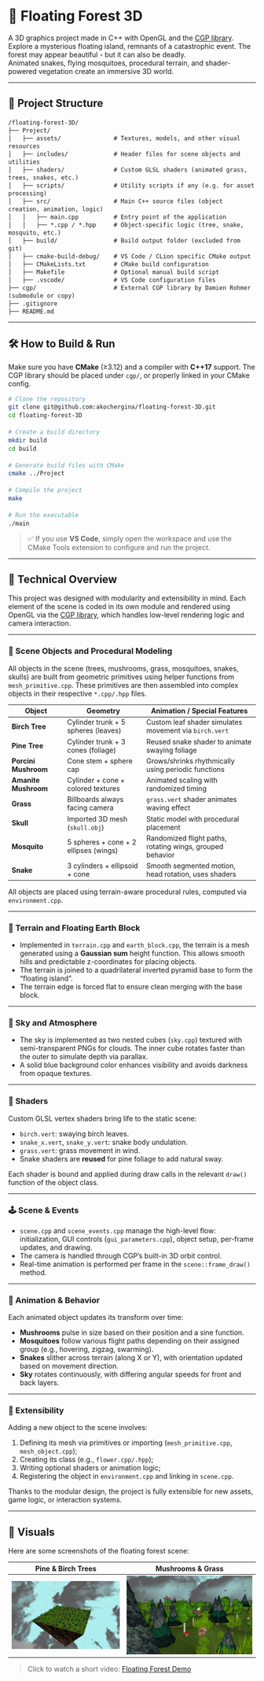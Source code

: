 # 🌲 Floating Forest 3D

A 3D graphics project made in C++ with OpenGL and the [CGP library](https://github.com/drohmer/cgp).  
Explore a mysterious floating island, remnants of a catastrophic event. The forest may appear beautiful - but it can also be deadly.  
Animated snakes, flying mosquitoes, procedural terrain, and shader-powered vegetation create an immersive 3D world.

---

## 📁 Project Structure

```
/floating-forest-3D/
├── Project/
│   ├── assets/               # Textures, models, and other visual resources
│   ├── includes/             # Header files for scene objects and utilities
│   ├── shaders/              # Custom GLSL shaders (animated grass, trees, snakes, etc.)
│   ├── scripts/              # Utility scripts if any (e.g. for asset processing)
│   ├── src/                  # Main C++ source files (object creation, animation, logic)
│   │   ├── main.cpp          # Entry point of the application
│   │   ├── *.cpp / *.hpp     # Object-specific logic (tree, snake, mosquito, etc.)
│   ├── build/                # Build output folder (excluded from git)
│   ├── cmake-build-debug/    # VS Code / CLion specific CMake output
│   ├── CMakeLists.txt        # CMake build configuration
│   ├── Makefile              # Optional manual build script
│   ├── .vscode/              # VS Code configuration files
├── cgp/                      # External CGP library by Damien Rohmer (submodule or copy)
├── .gitignore
├── README.md
```

---

## 🛠 How to Build & Run

Make sure you have **CMake** (≥3.12) and a compiler with **C++17** support. The CGP library should be placed under `cgp/`, or properly linked in your CMake config.

```bash
# Clone the repository
git clone git@github.com:akochergina/floating-forest-3D.git
cd floating-forest-3D

# Create a build directory
mkdir build
cd build

# Generate build files with CMake
cmake ../Project

# Compile the project
make

# Run the executable
./main
```

> ✅ If you use **VS Code**, simply open the workspace and use the CMake Tools extension to configure and run the project.

---

## 🧠 Technical Overview

This project was designed with modularity and extensibility in mind. Each element of the scene is coded in its own module and rendered using OpenGL via the [CGP library](https://github.com/drohmer/cgp), which handles low-level rendering logic and camera interaction.

---

### 🌿 Scene Objects and Procedural Modeling

All objects in the scene (trees, mushrooms, grass, mosquitoes, snakes, skulls) are built from geometric primitives using helper functions from `mesh_primitive.cpp`. These primitives are then assembled into complex objects in their respective `*.cpp/.hpp` files.

| Object            | Geometry                              | Animation / Special Features                                  |
|-------------------|----------------------------------------|---------------------------------------------------------------|
| **Birch Tree**     | Cylinder trunk + 5 spheres (leaves)    | Custom leaf shader simulates movement via `birch.vert`        |
| **Pine Tree**      | Cylinder trunk + 3 cones (foliage)     | Reused snake shader to animate swaying foliage                |
| **Porcini Mushroom** | Cone stem + sphere cap               | Grows/shrinks rhythmically using periodic functions           |
| **Amanite Mushroom** | Cylinder + cone + colored textures    | Animated scaling with randomized timing                       |
| **Grass**          | Billboards always facing camera        | `grass.vert` shader animates waving effect                    |
| **Skull**          | Imported 3D mesh (`skull.obj`)         | Static model with procedural placement                        |
| **Mosquito**       | 5 spheres + cone + 2 ellipses (wings)  | Randomized flight paths, rotating wings, grouped behavior     |
| **Snake**          | 3 cylinders + ellipsoid + cone         | Smooth segmented motion, head rotation, uses shaders          |

All objects are placed using terrain-aware procedural rules, computed via `environment.cpp`.

---

### 🧱 Terrain and Floating Earth Block

- Implemented in `terrain.cpp` and `earth_block.cpp`, the terrain is a mesh generated using a **Gaussian sum** height function. This allows smooth hills and predictable z-coordinates for placing objects.
- The terrain is joined to a quadrilateral inverted pyramid base to form the “floating island”.
- The terrain edge is forced flat to ensure clean merging with the base block.

---

### 🌌 Sky and Atmosphere

- The sky is implemented as two nested cubes (`sky.cpp`) textured with semi-transparent PNGs for clouds. The inner cube rotates faster than the outer to simulate depth via parallax.
- A solid blue background color enhances visibility and avoids darkness from opaque textures.

---

### 🎨 Shaders

Custom GLSL vertex shaders bring life to the static scene:

- `birch.vert`: swaying birch leaves.
- `snake_x.vert`, `snake_y.vert`: snake body undulation.
- `grass.vert`: grass movement in wind.
- Snake shaders are **reused** for pine foliage to add natural sway.

Each shader is bound and applied during draw calls in the relevant `draw()` function of the object class.

---

### 🕹 Scene & Events

- `scene.cpp` and `scene_events.cpp` manage the high-level flow: initialization, GUI controls (`gui_parameters.cpp`), object setup, per-frame updates, and drawing.
- The camera is handled through CGP’s built-in 3D orbit control.
- Real-time animation is performed per frame in the `scene::frame_draw()` method.

---

### 🐛 Animation & Behavior

Each animated object updates its transform over time:

- **Mushrooms** pulse in size based on their position and a sine function.
- **Mosquitoes** follow various flight paths depending on their assigned group (e.g., hovering, zigzag, swarming).
- **Snakes** slither across terrain (along X or Y), with orientation updated based on movement direction.
- **Sky** rotates continuously, with differing angular speeds for front and back layers.

---

### 🧩 Extensibility

Adding a new object to the scene involves:

1. Defining its mesh via primitives or importing (`mesh_primitive.cpp`, `mesh_object.cpp`);
2. Creating its class (e.g., `flower.cpp/.hpp`);
3. Writing optional shaders or animation logic;
4. Registering the object in `environment.cpp` and linking in `scene.cpp`.

Thanks to the modular design, the project is fully extensible for new assets, game logic, or interaction systems.

---

## 🎥 Visuals

Here are some screenshots of the floating forest scene:

| Pine & Birch Trees | Mushrooms & Grass |
|--------------------|--------------------|
| ![](Project/screenshots/Screenshot1.png) | ![](Project/screenshots/Screenshot2.png) |

> Click to watch a short video: [Floating Forest Demo](https://link-to-video)